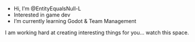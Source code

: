 - Hi, I’m @EntityEqualsNull-L
- Interested in game dev
- I’m currently learning Godot & Team Management

I am working hard at creating interesting things for you... watch this space.

<!---
EntityEqualsNull-L/EntityEqualsNull-L is a ✨ special ✨ repository because its `README.md` (this file) appears on your GitHub profile.
You can click the Preview link to take a look at your changes.
--->
